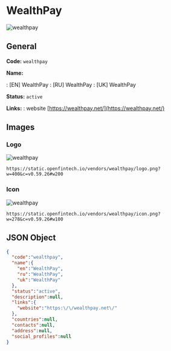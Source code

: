 
# WealthPay 
![wealthpay](https://static.openfintech.io/vendors/wealthpay/logo.png?w=400&c=v0.59.26#w200)  

## General 
 
**Code:** `wealthpay` 
 
**Name:** 
 
:	[EN] WealthPay 
:	[RU] WealthPay 
:	[UK] WealthPay 
 
**Status:** `active` 
 
**Links:** 
: website [https://wealthpay.net/](https://wealthpay.net/) 
 

## Images 

### Logo 
 
![wealthpay](https://static.openfintech.io/vendors/wealthpay/logo.png?w=400&c=v0.59.26#w200)  

```
https://static.openfintech.io/vendors/wealthpay/logo.png?w=400&c=v0.59.26#w200
```  

### Icon 
 
![wealthpay](https://static.openfintech.io/vendors/wealthpay/icon.png?w=278&c=v0.59.26#w100)  

```
https://static.openfintech.io/vendors/wealthpay/icon.png?w=278&c=v0.59.26#w100
```  

## JSON Object 

```json
{
  "code":"wealthpay",
  "name":{
    "en":"WealthPay",
    "ru":"WealthPay",
    "uk":"WealthPay"
  },
  "status":"active",
  "description":null,
  "links":{
    "website":"https:\/\/wealthpay.net\/"
  },
  "countries":null,
  "contacts":null,
  "address":null,
  "social_profiles":null
}
```  
